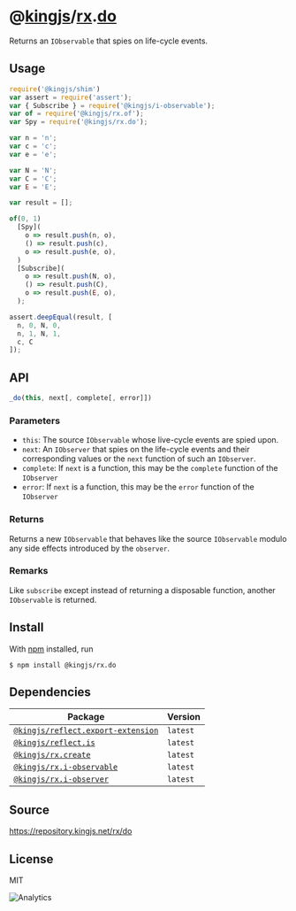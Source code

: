 # @[kingjs][@kingjs]/[rx][ns0].[do][ns1]
Returns an `IObservable` that spies on life-cycle events.
## Usage
```js
require('@kingjs/shim')
var assert = require('assert');
var { Subscribe } = require('@kingjs/i-observable');
var of = require('@kingjs/rx.of');
var Spy = require('@kingjs/rx.do');

var n = 'n';
var c = 'c';
var e = 'e';

var N = 'N';
var C = 'C';
var E = 'E';

var result = [];

of(0, 1)
  [Spy](
    o => result.push(n, o),
    () => result.push(c),
    o => result.push(e, o),
  )
  [Subscribe](
    o => result.push(N, o),
    () => result.push(C),
    o => result.push(E, o),
  );

assert.deepEqual(result, [
  n, 0, N, 0, 
  n, 1, N, 1, 
  c, C
]);
```

## API
```ts
_do(this, next[, complete[, error]])
```

### Parameters
- `this`: The source `IObservable` whose live-cycle events are spied upon.
- `next`: An `IObserver` that spies on the life-cycle events and their corresponding values or the `next` function of such an `IObserver`.
- `complete`: If `next` is a function, this may be the `complete` function of the `IObserver`
- `error`: If `next` is a function, this may be the `error` function of the `IObserver`
### Returns
Returns a new `IObservable` that behaves like the source `IObservable` modulo any side effects introduced by the `observer`.
### Remarks
Like `subscribe` except instead of returning a disposable  function, another `IObservable` is returned.

## Install
With [npm](https://npmjs.org/) installed, run
```
$ npm install @kingjs/rx.do
```
## Dependencies
|Package|Version|
|---|---|
|[`@kingjs/reflect.export-extension`](https://www.npmjs.com/package/@kingjs/reflect.export-extension)|`latest`|
|[`@kingjs/reflect.is`](https://www.npmjs.com/package/@kingjs/reflect.is)|`latest`|
|[`@kingjs/rx.create`](https://www.npmjs.com/package/@kingjs/rx.create)|`latest`|
|[`@kingjs/rx.i-observable`](https://www.npmjs.com/package/@kingjs/rx.i-observable)|`latest`|
|[`@kingjs/rx.i-observer`](https://www.npmjs.com/package/@kingjs/rx.i-observer)|`latest`|
## Source
https://repository.kingjs.net/rx/do
## License
MIT

![Analytics](https://analytics.kingjs.net/rx/do)

[@kingjs]: https://www.npmjs.com/package/kingjs
[ns0]: https://www.npmjs.com/package/@kingjs/rx
[ns1]: https://www.npmjs.com/package/@kingjs/rx.do
